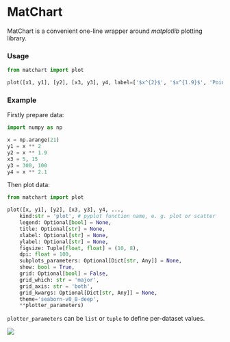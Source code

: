 # MatChart

MatChart is a convenient one-line wrapper around *matplotlib* plotting library.

### Usage

```python
from matchart import plot

plot([x1, y1], [y2], [x3, y3], y4, label=['$x^{2}$', '$x^{1.9}$', 'Points'], xlabel='X', ylabel='Y', title='Power of $x$ comparison.', grid=True, color=[None, 'green', 'red', 'gray'], marker=['o', None, '*'], linestyle=[None, '--'], linewidth=[None, 3, 0], markersize=20, fillstyle='top')
```

### Example

Firstly prepare data:

```python
import numpy as np

x = np.arange(21)
y1 = x ** 2
y2 = x ** 1.9
x3 = 5, 15
y3 = 300, 100
y4 = x ** 2.1
```

Then plot data:

```python
from matchart import plot

plot([x, y1], [y2], [x3, y3], y4, ..., 
	kind:str = 'plot', # pyplot function name, e. g. plot or scatter
	legend: Optional[bool] = None, 
	title: Optional[str] = None, 
	xlabel: Optional[str] = None, 
	ylabel: Optional[str] = None, 
	figsize: Tuple[float, float] = (10, 8), 
	dpi: float = 100, 
	subplots_parameters: Optional[Dict[str, Any]] = None, 
	show: bool = True, 
	grid: Optional[bool] = False, 
	grid_which: str = 'major', 
	grid_axis: str = 'both', 
	grid_kwargs: Optional[Dict[str, Any]] = None, 
	theme='seaborn-v0_8-deep', 
	**plotter_parameters)
```

`plotter_parameters` can be `list` or `tuple` to define per-dataset values.

![](example.png)
